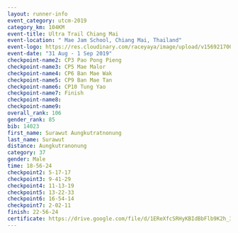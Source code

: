 ```yaml
---
layout: runner-info 
event_category: utcm-2019 
category_km: 104KM 
event-title: Ultra Trail Chiang Mai 
event-location: " Mae Jam School, Chiang Mai, Thailand" 
event-logo: https://res.cloudinary.com/raceyaya/image/upload/v1569217001/logo/ultra-trail-chiangmai_ay7efp.jpg 
event-date: "31 Aug - 1 Sep 2019" 
checkpoint-name2: CP3 Pao Pong Pieng 
checkpoint-name3: CP5 Mae Malor 
checkpoint-name4: CP6 Ban Mae Wak  
checkpoint-name5: CP9 Ban Mae Tan 
checkpoint-name6: CP10 Tung Yao 
checkpoint-name7: Finish 
checkpoint-name8: 
checkpoint-name9: 
overall_rank: 106
gender_rank: 85
bib: 14023
first_name: Surawut Aungkutratnonung
last_name: Surawut
distance: Aungkutranonung
category: 37
gender: Male
time: 18-56-24
checkpoint2: 5-17-17
checkpoint3: 9-41-29
checkpoint4: 11-13-19
checkpoint5: 13-22-33
checkpoint6: 16-54-14
checkpoint7: 2-02-11
finish: 22-56-24
certificate: https://drive.google.com/file/d/1EReXfcSRHyKBIdBbFlb9K2h_3M3jBMWS/view?usp=sharing
---
```

